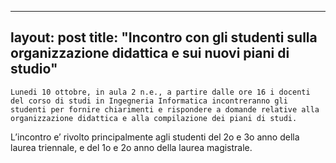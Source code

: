 
---
layout: post
title:  "Incontro con gli studenti sulla organizzazione didattica e sui nuovi piani di studio"
---
	Lunedi 10 ottobre, in aula 2 n.e., a partire dalle ore 16 i docenti del corso di studi in Ingegneria Informatica incontreranno gli studenti per fornire chiarimenti e rispondere a domande relative alla organizzazione didattica e alla compilazione dei piani di studi.  
L’incontro e’ rivolto principalmente agli studenti del 2o e 3o anno della laurea triennale, e del 1o e 2o anno della laurea magistrale.